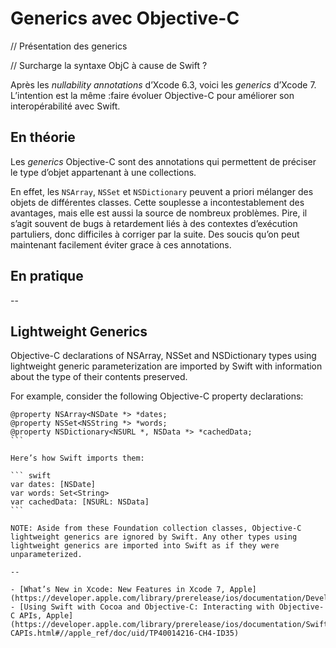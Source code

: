 # Generics avec Objective-C

// Présentation des generics

// Surcharge la syntaxe ObjC à cause de Swift ?

Après les _nullability annotations_ d’Xcode 6.3, voici les _generics_ d’Xcode 7. L’intention est la même :faire évoluer Objective-C pour améliorer son interopérabilité avec Swift. 

## En théorie

Les _generics_ Objective-C sont des annotations qui permettent de préciser le type d’objet appartenant à une collections.

En effet, les `NSArray`, `NSSet` et `NSDictionary` peuvent a priori mélanger des objets de différentes classes. Cette souplesse a incontestablement des avantages, mais elle est aussi la source de nombreux problèmes. Pire, il s’agit souvent de bugs à retardement liés à des contextes d’exécution partuliers, donc difficiles à corriger par la suite. Des soucis qu’on peut maintenant facilement éviter grace à ces annotations.


## En pratique


--

## Lightweight Generics

Objective-C declarations of NSArray, NSSet and NSDictionary types using lightweight generic parameterization are imported by Swift with information about the type of their contents preserved.

For example, consider the following Objective-C property declarations:

```` objc
@property NSArray<NSDate *> *dates;
@property NSSet<NSString *> *words;
@property NSDictionary<NSURL *, NSData *> *cachedData;
```

Here’s how Swift imports them:

``` swift
var dates: [NSDate]
var words: Set<String>
var cachedData: [NSURL: NSData]
```

NOTE: Aside from these Foundation collection classes, Objective-C lightweight generics are ignored by Swift. Any other types using lightweight generics are imported into Swift as if they were unparameterized.

--

- [What’s New in Xcode: New Features in Xcode 7, Apple](https://developer.apple.com/library/prerelease/ios/documentation/DeveloperTools/Conceptual/WhatsNewXcode/Articles/xcode_7_0.html)
- [Using Swift with Cocoa and Objective-C: Interacting with Objective-C APIs, Apple](https://developer.apple.com/library/prerelease/ios/documentation/Swift/Conceptual/BuildingCocoaApps/InteractingWithObjective-CAPIs.html#//apple_ref/doc/uid/TP40014216-CH4-ID35)
